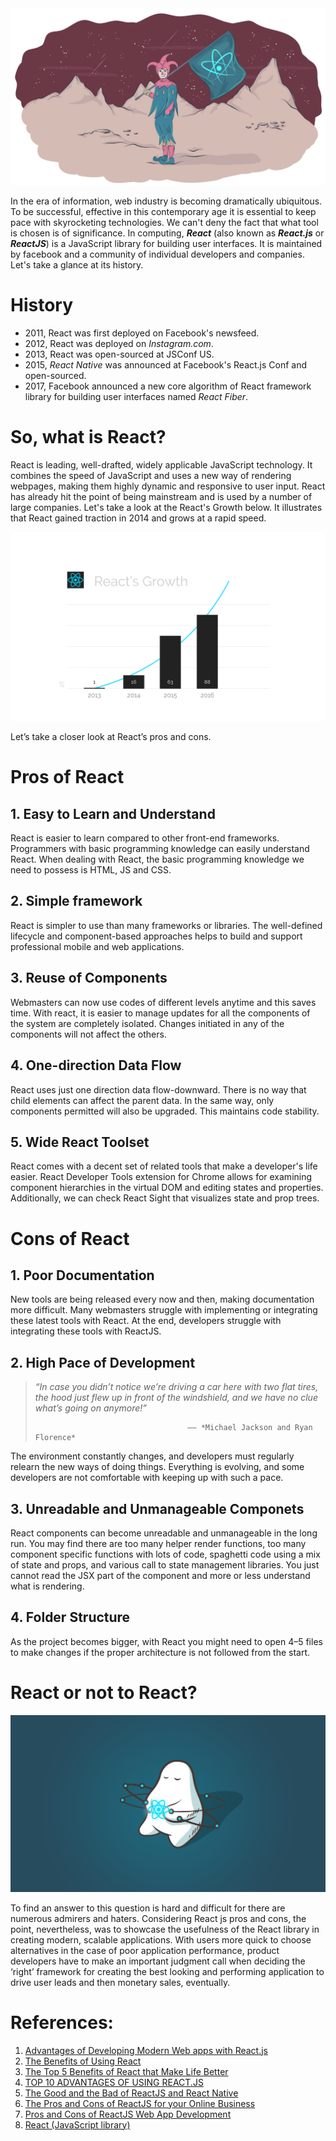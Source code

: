 
<div  align="center">
<img src="pic/CI.png"/>
</div>

   In the era of information, web industry is becoming dramatically ubiquitous. To be successful, effective in this contemporary age it is essential to keep pace with skyrocketing technologies. We can't deny the fact that what tool is chosen is of significance.
   In computing, ***React*** (also known as ***React.js*** or ***ReactJS***) is a JavaScript library for building user interfaces.  It is maintained by facebook and a community of individual developers and companies. Let's take a glance at its history.

# History

* 2011, React was first deployed on Facebook's newsfeed.
* 2012, React was deployed on *Instagram.com*.
* 2013, React was open-sourced at JSConf US.
* 2015, *React Native* was announced at Facebook's React.js Conf and open-sourced.
* 2017, Facebook announced a new core algorithm of React framework library for building user interfaces named *React Fiber*.

# So, what is React?

   React is leading, well-drafted, widely applicable JavaScript technology. It combines the speed of JavaScript and uses a new way of rendering webpages, making them highly dynamic and responsive to user input.
   React has already hit the point of being mainstream and is used by a number of large companies. Let's take a look at the React's Growth below. It illustrates that React gained traction in 2014 and grows at a rapid speed.
   
<div  align="center">
<img src="pic/e.png" />
</div>

   Let’s take a closer look at React’s pros and cons.

# Pros of React

## 1. Easy to Learn and Understand

   React is easier to learn compared to other front-end frameworks. Programmers with basic programming knowledge can easily understand React. When dealing with React, the basic programming knowledge we need to possess is HTML, JS and CSS.

## 2. Simple framework

   React is simpler to use than many frameworks or libraries. The well-defined lifecycle and component-based approaches helps to build and support professional mobile and web applications. 

## 3. Reuse of Components

   Webmasters can now use codes of different levels anytime and this saves time. With react, it is easier to manage updates for all the components of the system are completely isolated. Changes initiated in any of the components will not affect the others.

## 4. One-direction Data Flow 

   React uses just one direction data flow-downward. There is no way that child elements can affect the parent data. In the same way, only components permitted will also be upgraded. This maintains code stability.

## 5. Wide React Toolset

   React comes with a decent set of related tools that make a developer's life easier. React Developer Tools extension for Chrome allows for examining component hierarchies in the virtual DOM and editing states and properties. Additionally, we can check React Sight that visualizes state and prop trees.

# Cons of React

## 1. Poor Documentation

   New tools are being released every now and then, making documentation more difficult. Many webmasters struggle with implementing or integrating these latest tools with React. At the end, developers struggle with integrating these tools with ReactJS.

## 2. High Pace of Development

>   *“In case you didn’t notice we’re driving a car here with two flat tires, the hood just flew up in front of the windshield, and we have no clue what’s going on anymore!”*
>
>                                       —— *Michael Jackson and Ryan Florence*

  The environment constantly changes, and developers must regularly relearn the new ways of doing things. Everything is evolving, and some developers are not comfortable with keeping up with such a pace.

## 3. Unreadable and Unmanageable Componets

  React components can become unreadable and unmanageable in the long run. You may find there are too many helper render functions, too many component specific functions with lots of code, spaghetti code using a mix of state and props, and various call to state management libraries. You just cannot read the JSX part of the component and more or less understand what is rendering.

## 4. Folder Structure

  As the project becomes bigger,  with React you might need to open 4–5 files to make changes if the proper architecture is not followed from the start.

# React or not to React?

<div  align="center">
<img src="pic/33.png" />
</div>

  To find an answer to this question is hard and difficult for there are numerous admirers and haters. Considering React js pros and cons, the point, nevertheless, was to showcase the usefulness of the React library in creating modern, scalable applications. With users more quick to choose alternatives in the case of poor application performance, product developers have to make an important judgment call when deciding the ‘right’ framework for creating the best looking and performing application to drive user leads and then monetary sales, eventually. 

# References:

1. [Advantages of Developing Modern Web apps with React.js](https://medium.com/@hamzamahmood/advantages-of-developing-modern-web-apps-with-react-js-8504c571db71)
2. [The Benefits of Using React](https://www.sourcetoad.com/app-development/the-benefits-of-using-react/)
3. [The Top 5 Benefits of React that Make Life Better](https://www.telerik.com/blogs/5-benefits-of-reactjs-to-brighten-a-cloudy-day)
4. [TOP 10 ADVANTAGES OF USING REACT.JS](https://da-14.com/blog/its-high-time-reactjs-ten-reasons-give-it-try)
5. [The Good and the Bad of ReactJS and React Native](https://www.altexsoft.com/blog/engineering/the-good-and-the-bad-of-reactjs-and-react-native/)
6. [The Pros and Cons of ReactJS for your Online Business](https://curatti.com/pros-cons-reactjs/)
7. [Pros and Cons of ReactJS Web App Development](http://ddi-dev.com/blog/programming/pros-and-cons-reactjs-web-app-development/)
8. [React (JavaScript library)](https://en.wikipedia.org/wiki/React_(JavaScript_library))